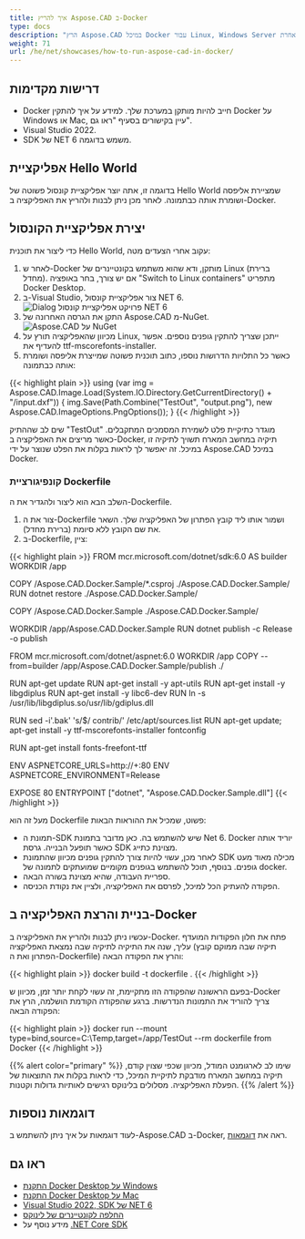 ```yaml
---
title: איך להריץ Aspose.CAD ב-Docker
type: docs
description: "הרץ Aspose.CAD במיכל Docker עבור Linux, Windows Server וכל מערכת הפעלה אחרת."
weight: 71
url: /he/net/showcases/how-to-run-aspose-cad-in-docker/
---
```


## דרישות מקדימות
- Docker חייב להיות מותקן במערכת שלך. למידע על איך להתקין Docker על Windows או Mac, עיין בקישורים בסעיף "ראו גם".
- Visual Studio 2022.
- SDK של NET 6 משמש בדוגמה.

## אפליקציית Hello World

בדוגמה זו, אתה יוצר אפליקציית קונסול פשוטה של Hello World שמציירת אליפסה ושומרת אותה כבתמונה. לאחר מכן ניתן לבנות ולהריץ את האפליקציה ב-Docker.

## יצירת אפליקציית הקונסול

כדי ליצור את תוכנית Hello World, עקוב אחרי הצעדים מטה:
1. לאחר ש-Docker מותקן, ודא שהוא משתמש בקונטיינרים של Linux (ברירת מחדל). אם יש צורך, בחר באופציה "Switch to Linux containers" מתפריט Docker Desktop.
1. ב-Visual Studio, צור אפליקציית קונסול NET 6.<br>
![Dialog פרויקט אפליקציית קונסול NET 6](/cad/_assets/showcases/docker/1.png)<br>
1. התקן את הגרסה האחרונה של Aspose.CAD מ-NuGet.<br>
![Aspose.CAD על NuGet](/cad/_assets/showcases/docker/2.png)<br>
1. מכיוון שהאפליקציה תורץ על Linux, ייתכן שצריך להתקין גופנים נוספים. אפשר להעדיף את ttf-mscorefonts-installer.
1. כאשר כל התלויות הדרושות נוספו, כתוב תוכנית פשוטה שמייצרת אליפסה ושומרת אותה כבתמונה:<br>

{{< highlight plain >}}
using (var img = Aspose.CAD.Image.Load(System.IO.Directory.GetCurrentDirectory() + "/input.dxf"))
{
	img.Save(Path.Combine("TestOut", "output.png"), new Aspose.CAD.ImageOptions.PngOptions());
}
{{< /highlight >}}

שים לב שההתיק "TestOut" מוגדר כתיקיית פלט לשמירת המסמכים המתקבלים. כאשר מריצים את האפליקציה ב-Docker, תיקיה במחשב המארח תשויך לתיקיה זו במיכל. זה יאפשר לך לראות בקלות את הפלט שנוצר על ידי Aspose.CAD במיכל Docker.

### קונפיגורציית Dockerfile

השלב הבא הוא ליצור ולהגדיר את ה-Dockerfile.

1. צור את ה-Dockerfile ושמור אותו ליד קובץ הפתרון של האפליקציה שלך. השאר את שם הקובץ ללא סיומת (ברירת מחדל).
1. ב-Dockerfile, ציין:

{{< highlight plain >}}
FROM mcr.microsoft.com/dotnet/sdk:6.0 AS builder
WORKDIR /app

COPY /Aspose.CAD.Docker.Sample/*.csproj ./Aspose.CAD.Docker.Sample/
RUN dotnet restore ./Aspose.CAD.Docker.Sample/

COPY /Aspose.CAD.Docker.Sample ./Aspose.CAD.Docker.Sample/

WORKDIR /app/Aspose.CAD.Docker.Sample
RUN dotnet publish -c Release -o publish

FROM mcr.microsoft.com/dotnet/aspnet:6.0
WORKDIR /app
COPY --from=builder /app/Aspose.CAD.Docker.Sample/publish ./

RUN apt-get update
RUN apt-get install -y apt-utils
RUN apt-get install -y libgdiplus
RUN apt-get install -y libc6-dev 
RUN ln -s /usr/lib/libgdiplus.so/usr/lib/gdiplus.dll

RUN sed -i'.bak' 's/$/ contrib/' /etc/apt/sources.list
RUN apt-get update; apt-get install -y ttf-mscorefonts-installer fontconfig

RUN apt-get install fonts-freefont-ttf

ENV ASPNETCORE_URLS=http://+:80
ENV ASPNETCORE_ENVIRONMENT=Release

EXPOSE 80
ENTRYPOINT ["dotnet", "Aspose.CAD.Docker.Sample.dll"]
{{< /highlight >}}

מעל זה הוא Dockerfile פשוט, שמכיל את ההוראות הבאות:

- תמונת ה-SDK שיש להשתמש בה. כאן מדובר בתמונת Net 6. Docker יוריד אותה כאשר תופעל הבנייה. גרסת SDK מצוינת כתייג.
- לאחר מכן, עשוי להיות צורך להתקין גופנים מכיוון שהתמונת SDK מכילה מאוד מעט גופנים. בנוסף, תוכל להשתמש בגופנים מקומיים שמועתקים לתמונה של docker.
- ספריית העבודה, שהיא מצוינת בשורה הבאה.
- הפקודה להעתיק הכל למיכל, לפרסם את האפליקציה, ולציין את נקודת הכניסה.


## בניית והרצת האפליקציה ב-Docker

עכשיו ניתן לבנות ולהריץ את האפליקציה ב-Docker. פתח את חלון הפקודות המועדף עליך, שנה את התיקיה לתיקיה שבה נמצאת האפליקציה (תיקיה שבה ממוקם קובץ הפתרון ואת ה-Dockerfile) והרץ את הפקודה הבאה:

{{< highlight plain >}}
docker build -t dockerfile .
{{< /highlight >}}

בפעם הראשונה שהפקודה הזו מתקיימת, זה עשוי לקחת יותר זמן, מכיוון ש-Docker צריך להוריד את התמונות הנדרשות. ברגע שהפקודה הקודמת הושלמה, הרץ את הפקודה הבאה:

{{< highlight plain >}}
docker run --mount type=bind,source=C:\Temp,target=/app/TestOut --rm dockerfile from Docker
{{< /highlight >}}

{{% alert color="primary" %}} 
שימו לב לארגומנט המודל, מכיוון שכפי שצוין קודם, תיקיה במחשב המארח מודבקת לתיקיית המיכל, כדי לראות בקלות את התוצאות של הפעלת האפליקציה. מסלולים בלינוקס רגישים לאותיות גדולות וקטנות.
{{% /alert %}}

## דוגמאות נוספות

לעוד דוגמאות על איך ניתן להשתמש ב-Aspose.CAD ב-Docker, ראה את [דוגמאות](https://github.com/aspose-cad/Aspose.CAD-Documentation).


## ראו גם

- [התקנת Docker Desktop על Windows](https://docs.docker.com/docker-for-windows/install/)
- [התקנת Docker Desktop על Mac](https://docs.docker.com/docker-for-mac/install/)
- [Visual Studio 2022, SDK של NET 6](https://docs.microsoft.com/en-us/dotnet/core/install/windows?tabs=net60#dependencies)
- [החלפה לקונטיינרים של לינוקס](https://docs.docker.com/docker-for-windows/#switch-between-windows-and-linux-containers) 
- מידע נוסף על [.NET Core SDK](https://hub.docker.com/_/microsoft-dotnet-sdk)
